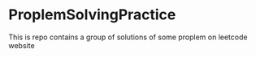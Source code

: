 # ProplemSolvingPractice
This is repo contains a group of solutions of some proplem on leetcode website
